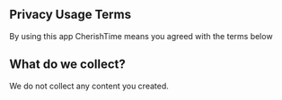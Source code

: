 ## Privacy Usage Terms

By using this app CherishTime means you agreed with the terms below

## What do we collect?
We do not collect any content you created.
